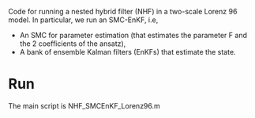 Code for running a nested hybrid filter (NHF) in a two-scale Lorenz 96 model. In particular, we run an SMC-EnKF, i.e,
  * An SMC for parameter estimation (that estimates the parameter F and the 2 coefficients of the ansatz),
  * A bank of ensemble Kalman filters (EnKFs) that estimate the state.

# Run
The main script is NHF_SMCEnKF_Lorenz96.m
